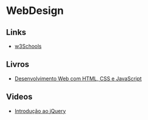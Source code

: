 # WebDesign
## Links
* [w3Schools](https://www.w3schools.com/)
## Livros
* [Desenvolvimento Web com HTML, CSS e JavaScript](https://www.caelum.com.br/apostila-html-css-javascript/)
## Videos
* [Introdução ao jQuery](https://br.udacity.com/course/intro-to-jquery--ud245/)
